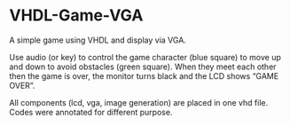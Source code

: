 # VHDL-Game-VGA
A simple game using VHDL and display via VGA.

Use audio (or key) to control the game character (blue square) to move up and down to avoid obstacles (green square). When they meet each other then the game is over, the monitor turns black and the LCD shows “GAME OVER”.

All components (lcd, vga, image generation) are placed in one vhd file. Codes were annotated for different purpose.
